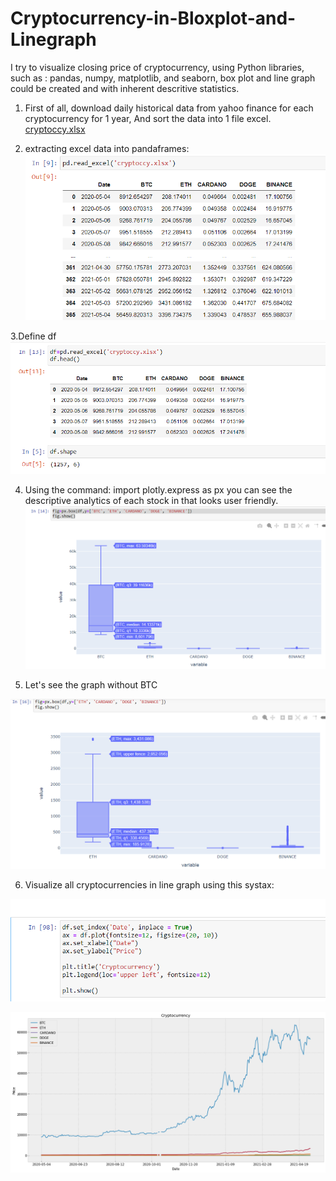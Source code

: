 # Cryptocurrency-in-Bloxplot-and-Linegraph

I try to visualize closing price of cryptocurrency, using Python libraries, such as : pandas, numpy, matplotlib, and seaborn, box plot and line graph could be created and with inherent descritive statistics.

1. First of all, download daily historical data from yahoo finance for each cryptocurrency for 1 year, And sort the data into 1 file excel.
[cryptoccy.xlsx](https://github.com/altheanabila/Cryptocurrency-in-Bloxplot/blob/main/cryptoccy.xlsx)

2. extracting excel data into pandaframes:
![textimage1](https://github.com/altheanabila/Cryptocurrency-in-Bloxplot/blob/main/cryptoccy1.png)

3.Define df
![textimage1](https://github.com/altheanabila/Cryptocurrency-in-Bloxplot/blob/main/cryptoccy2.png)

4. Using the command: import plotly.express as px you can see the descriptive analytics of each stock in that looks user friendly.
![Test Image 1](https://github.com/altheanabila/Cryptocurrency-in-Bloxplot/blob/main/cryptoccy3.png)

5. Let's see the graph without BTC

![Testimage1](https://github.com/altheanabila/Cryptocurrency-in-Bloxplot/blob/main/cryptoccy4.png)

6. Visualize all cryptocurrencies in line graph using this systax:

![text image1](https://github.com/altheanabila/Cryptocurrency-in-Bloxplot/blob/main/cryptoccy7.png)


![Text image1](https://github.com/altheanabila/Cryptocurrency-in-Bloxplot/blob/main/cryptoccy6.png)
